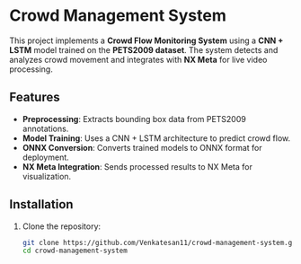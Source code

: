 # Crowd Management System

This project implements a **Crowd Flow Monitoring System** using a **CNN + LSTM** model trained on the **PETS2009 dataset**. The system detects and analyzes crowd movement and integrates with **NX Meta** for live video processing.

## Features
- **Preprocessing**: Extracts bounding box data from PETS2009 annotations.
- **Model Training**: Uses a CNN + LSTM architecture to predict crowd flow.
- **ONNX Conversion**: Converts trained models to ONNX format for deployment.
- **NX Meta Integration**: Sends processed results to NX Meta for visualization.

## Installation
1. Clone the repository:
   ```sh
   git clone https://github.com/Venkatesan11/crowd-management-system.git
   cd crowd-management-system
